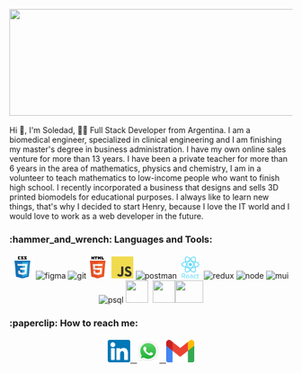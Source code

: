 <p>
  <code><img height="190px" width="790px" src="https://media.giphy.com/media/ko7twHhomhk8E/giphy.gif"></code> 
</p>
<p>
Hi 👋, I'm Soledad, 👩‍💻 Full Stack Developer from Argentina.
I am a biomedical engineer, specialized in clinical engineering and I am finishing my master's degree in business administration. I have my own online sales venture for more than 13 years. I have been a private teacher for more than 6 years in the area of mathematics, physics and chemistry, I am in a volunteer to teach mathematics to low-income people who want to finish high school. I recently incorporated a business that designs and sells 3D printed biomodels for educational purposes. I always like to learn new things, that's why I decided to start Henry, because I love the IT world and I would love to work as a web developer in the future.
</p>


<h3 align="left" style="margin-bottom: 20px;"> :hammer_and_wrench: Languages and Tools:</h3>

<p align="center"><img src="https://raw.githubusercontent.com/devicons/devicon/master/icons/css3/css3-original-wordmark.svg" alt="css3" width="40" height="40"/>&nbsp;<img src="https://www.vectorlogo.zone/logos/figma/figma-icon.svg" alt="figma" width="40" height="40"/>&nbsp;<img src="https://www.vectorlogo.zone/logos/git-scm/git-scm-icon.svg" alt="git" width="40" height="40"/><img src="https://raw.githubusercontent.com/devicons/devicon/master/icons/html5/html5-original-wordmark.svg" alt="html5" width="40" height="40"/>&nbsp;<img src="https://raw.githubusercontent.com/devicons/devicon/master/icons/javascript/javascript-original.svg" alt="javascript" width="40" height="40"/>&nbsp;<img src="https://www.vectorlogo.zone/logos/getpostman/getpostman-icon.svg" alt="postman" width="40" height="40"/>&nbsp;<img src="https://raw.githubusercontent.com/devicons/devicon/master/icons/react/react-original-wordmark.svg" alt="react" width="40" height="40"/>&nbsp;<img src="https://carlosazaustre.es/images/como-funciona-redux-conceptos-basicos/logo_redux.png" alt="redux" width="70" height="40"/>&nbsp;<img src="https://logos-download.com/wp-content/uploads/2016/09/Node_logo_NodeJS.png" alt="node" width="50" height="40"/>&nbsp;<img src="https://pgjones.dev/tozo/frontend/img/material-ui.png" alt="mui" width="40" height="40"/>&nbsp;<img src="https://henrixivo.files.wordpress.com/2014/07/postgresql-logo.jpg?w=468" alt="psql" width="50" height="40"/>&nbsp;<img src="https://encrypted-tbn0.gstatic.com/images?q=tbn:ANd9GcTq65a7eURVcc8cpEB42M35mNIKilVo6ccW9XoAQampc2M4xRopPWGzA_ai8ho2YhyEgaQ&usqp=CAU" width="40" height="40"/>&nbsp;&nbsp;<img src="https://logos-world.net/wp-content/uploads/2021/03/Trello-Logo.png" width="40" height="40"/><img src="https://camo.githubusercontent.com/58e35d08b53ec029f0e3e587a28a6f65777d352f797add843d153a0db60b9d7d/68747470733a2f2f692e696d6775722e636f6d2f79764559686e5a2e706e67" width="50" height="40"/></p>









<h3 align="left" style="margin-bottom: 20px;"> :paperclip: How to reach me:</h3>

<p align="center"> <a href="https://www.linkedin.com/in/soledad-petrino/" target="_blank" rel="noreferrer"><img width="40" height="40" src="https://github.com/soledadpetrino/soledadpetrino/blob/main/logos/linkedin.png">
&nbsp; <a href="https://api.whatsapp.com/send/?phone=%2B543814018653&text&type=phone_number&app_absent=0" target="_blank" rel="noreferrer"><img width="40" height="40" src="https://github.com/soledadpetrino/soledadpetrino/blob/main/logos/wp.jpeg">
&nbsp; <a href="mailto:soledadpetrino@gmail.com" target="_blank" rel="noreferrer" ><img width="50" height="40" src="https://github.com/soledadpetrino/soledadpetrino/blob/main/logos/gmail.png"> </p>
